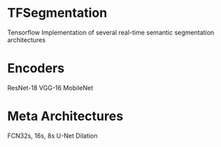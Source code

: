 # TFSegmentation
Tensorflow Implementation of several real-time semantic segmentation architectures

# Encoders
ResNet-18
VGG-16
MobileNet

# Meta Architectures
FCN32s, 16s, 8s
U-Net
Dilation
